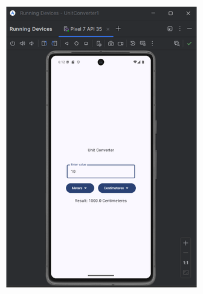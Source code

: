 
![App Screenshot](https://github.com/siddhantkudale18/UnitConverter1/blob/master/Screenshot%202025-01-29%20181231.png)
